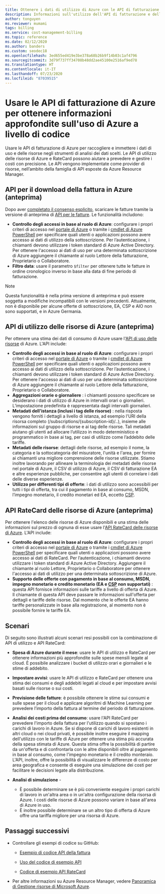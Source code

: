 ```yaml
---
title: Ottenere i dati di utilizzo di Azure con le API di fatturazione di Azure
description: Informazioni sull'utilizzo dell'API di fatturazione e dell'API RestCard di Azure, utilizzate per offrire informazioni sul consumo di risorse e sulle tendenze di Azure.
author: tonguyen
ms.reviewer: mumami
tags: billing
ms.service: cost-management-billing
ms.topic: reference
ms.date: 02/12/2020
ms.author: banders
ms.custom: seodec18
ms.openlocfilehash: 3ed655ed419e3be378a68b26b9f14b03c1af4796
ms.sourcegitcommit: 3d79f737ff34708b48dd2ae45100e2516af9ed78
ms.translationtype: HT
ms.contentlocale: it-IT
ms.lasthandoff: 07/23/2020
ms.locfileid: "87039515"
---
```

# <a name="use-azure-billing-apis-to-programmatically-get-insight-into-your-azure-usage"></a>Usare le API di fatturazione di Azure per ottenere informazioni approfondite sull'uso di Azure a livello di codice
Usare le API di fatturazione di Azure per raccogliere e immettere i dati di uso e delle risorse negli strumenti di analisi dei dati scelti. Le API di utilizzo delle risorse di Azure e RateCard possono aiutare a prevedere e gestire i costi con precisione. Le API vengono implementate come provider di risorse, nell’ambito della famiglia di API esposte da Azure Resource Manager.  

## <a name="azure-invoice-download-api-preview"></a>API per il download della fattura in Azure (anteprima)
Dopo aver [completato il consenso esplicito](manage-billing-access.md#opt-in), scaricare le fatture tramite la versione di anteprima di [API per le fatture](/rest/api/billing). Le funzionalità includono:

* **Controllo degli accessi in base al ruolo di Azure**: configurare i propri criteri di accesso nel [portale di Azure](https://portal.azure.com) o tramite i [cmdlet di Azure PowerShell](/powershell/azure/) per specificare quali utenti o applicazioni possono avere accesso ai dati di utilizzo della sottoscrizione. Per l’autenticazione, i chiamanti devono utilizzare i token standard di Azure Active Directory. Per ottenere l'accesso ai dati di uso per una determinata sottoscrizione di Azure aggiungere il chiamante al ruolo Lettore della fatturazione, Proprietario o Collaboratore.
* **Filtro data**: usare il parametro `$filter` per ottenere tutte le fatture in ordine cronologico inverso in base alla data di fine periodo di fatturazione.

> [!NOTE]
> Questa funzionalità è nella prima versione di anteprima e può essere soggetta a modifiche incompatibili con le versioni precedenti. Attualmente, non è disponibile per alcune offerte di sottoscrizione, EA, CSP e AIO non sono supportati, e in Azure Germania.

## <a name="azure-resource-usage-api-preview"></a>API di utilizzo delle risorse di Azure (anteprima)
Per ottenere una stima dei dati di consumo di Azure usare l'[API di uso delle risorse](/previous-versions/azure/reference/mt219003(v=azure.100)) di Azure. L'API include:

* **Controllo degli accessi in base al ruolo di Azure**: configurare i propri criteri di accesso nel [portale di Azure](https://portal.azure.com) o tramite i [cmdlet di Azure PowerShell](/powershell/azure/) per specificare quali utenti o applicazioni possono avere accesso ai dati di utilizzo della sottoscrizione. Per l’autenticazione, i chiamanti devono utilizzare i token standard di Azure Active Directory. Per ottenere l'accesso ai dati di uso per una determinata sottoscrizione di Azure aggiungere il chiamante al ruolo Lettore della fatturazione, Proprietario o Collaboratore.
* **Aggregazioni orarie o giornaliere** : i chiamanti possono specificare se desiderano i dati di utilizzo di Azure in intervalli orari o giornalieri. L’impostazione predefinita è rappresentata dagli intervalli giornalieri.
* **Metadati dell'istanza (inclusi i tag delle risorse)** : nella risposta vengono forniti i dettagli a livello di istanza, ad esempio l'URI della risorsa completo (/subscriptions/{subscription-id}/..), insieme alle informazioni sul gruppo di risorse e ai tag delle risorse. Tali metadati aiutano gli utenti ad allocare l’utilizzo in modo deterministico e programmatico in base ai tag, per casi di utilizzo come l’addebito delle tariffe.
* **Metadati delle risorse**: dettagli delle risorse, ad esempio il nome, la categoria e la sottocategoria del misuratore, l'unità e l'area, per fornire ai chiamanti una migliore comprensione delle risorse utilizzate. Stiamo inoltre lavorando per allineare la terminologia dei metadati delle risorse nel portale di Azure, il CSV di utilizzo di Azure, il CSV di fatturazione EA e altre esperienze pubbliche, per consentire agli utenti di correlare i dati delle diverse esperienze.
* **Utilizzo per differenti tipi di offerte**: i dati di utilizzo sono accessibili per tutti i tipi di offerta, tra cui il pagamento in base al consumo, MSDN, l’impegno monetario, il credito monetari ed EA, eccetto [CSP](https://docs.microsoft.com/partner-center).

## <a name="azure-resource-ratecard-api-preview"></a>API RateCard delle risorse di Azure (anteprima)
Per ottenere l'elenco delle risorse di Azure disponibili e una stima delle informazioni sul prezzo di ognuna di esse usare l'[API RateCard delle risorse di Azure](/previous-versions/azure/reference/mt219005(v=azure.100)). L'API include:

* **Controllo degli accessi in base al ruolo di Azure**: configurare i propri criteri di accesso nel [portale di Azure](https://portal.azure.com) o tramite i [cmdlet di Azure PowerShell](/powershell/azure/) per specificare quali utenti o applicazioni possono avere accesso ai dati di RateCard. Per l’autenticazione, i chiamanti devono utilizzare i token standard di Azure Active Directory. Aggiungere il chiamante al ruolo Lettore, Proprietario o Collaboratore per ottenere l'accesso ai dati di utilizzo per una determinata sottoscrizione di Azure.
* **Supporto delle offerte con pagamento in base al consumo, MSDN, impegno monetario e credito monetario (EA e [CSP](https://docs.microsoft.com/partner-center) non supportati)** : questa API fornisce informazioni sulle tariffe a livello di offerta di Azure.  Il chiamante di questa API deve passare le informazioni sull'offerta per dettagli e tariffe delle risorse. Dal momento che le offerte EA hanno tariffe personalizzate in base alla registrazione, al momento non è possibile fornire le tariffe EA.

## <a name="scenarios"></a>Scenari
Di seguito sono illustrati alcuni scenari resi possibili con la combinazione di API di utilizzo e API RateCard:

* **Spesa di Azure durante il mese**: usare le API di utilizzo e RateCard per ottenere informazioni più approfondite sulle spese mensili legate al cloud. È possibile analizzare i bucket di utilizzo orari e giornalieri e le stime di addebito.
* **Impostare avvisi**: usare le API di utilizzo e RateCard per ottenere una stima dei consumi e degli addebiti legati al cloud e per impostare avvisi basati sulle risorse o sui costi.
* **Previsione delle fatture**: è possibile ottenere le stime sui consumi e sulle spese per il cloud e applicare algoritmi di Machine Learning per prevedere l’importo della fattura al termine del periodo di fatturazione.
* **Analisi dei costi prima del consumo**: usare l'API RateCard per prevedere l'importo della fattura per l'utilizzo quando si spostano i carichi di lavoro in Azure. Se si dispone di carichi di lavoro esistenti in altri cloud o nei cloud privati, è possibile inoltre eseguire il mapping dell'utilizzo con le tariffe di Azure per ottenere una stima più accurata della spesa stimata di Azure. Questa stima offre la possibilità di partire da un'offerta e di confrontarla con le altre disponibili oltre al pagamento in base al consumo, come l'impegno monetario e il credito monteraio. L'API, inoltre, offre la possibilità di visualizzare le differenze di costo per area geografica e consente di eseguire una simulazione dei costi per facilitare le decisioni legate alla distribuzione.
* **Analisi di simulazione** -

  * È possibile determinare se è più conveniente eseguire i propri carichi di lavoro in un'altra area o in un'altra configurazione della risorsa di Azure. I costi delle risorse di Azure possono variare in base all'area di Azure in uso.
  * È inoltre possibile determinare se un altro tipo di offerta di Azure offre una tariffa migliore per una risorsa di Azure.


## <a name="next-steps"></a>Passaggi successivi
* Controllare gli esempi di codice su GitHub:
  * [Esempio di codice API della fattura](https://go.microsoft.com/fwlink/?linkid=845124)

  * [Uso del codice di esempio API](https://github.com/Azure-Samples/billing-dotnet-usage-api)

  * [Codice di esempio API RateCard](https://github.com/Azure-Samples/billing-dotnet-ratecard-api)

* Per altre informazioni su Azure Resource Manager, vedere [Panoramica di Gestione risorse di Microsoft Azure](../../azure-resource-manager/management/overview.md).
